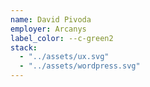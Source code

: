 ```yaml
---
name: David Pivoda
employer: Arcanys
label_color: --c-green2
stack:
  - "../assets/ux.svg"
  - "../assets/wordpress.svg"
---
```

